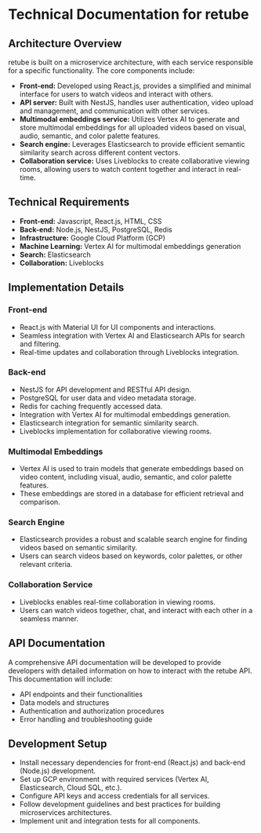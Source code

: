 # Technical Documentation for retube

## Architecture Overview

retube is built on a microservice architecture, with each service responsible for a specific functionality. The core components include:

* **Front-end:** Developed using React.js, provides a simplified and minimal interface for users to watch videos and interact with others.
* **API server:** Built with NestJS, handles user authentication, video upload and management, and communication with other services.
* **Multimodal embeddings service:** Utilizes Vertex AI to generate and store multimodal embeddings for all uploaded videos based on visual, audio, semantic, and color palette features.
* **Search engine:** Leverages Elasticsearch to provide efficient semantic similarity search across different content vectors.
* **Collaboration service:** Uses Liveblocks to create collaborative viewing rooms, allowing users to watch content together and interact in real-time.

## Technical Requirements

* **Front-end:** Javascript, React.js, HTML, CSS
* **Back-end:** Node.js, NestJS, PostgreSQL, Redis
* **Infrastructure:** Google Cloud Platform (GCP)
* **Machine Learning:** Vertex AI for multimodal embeddings generation
* **Search:** Elasticsearch
* **Collaboration:** Liveblocks

## Implementation Details

### Front-end

* React.js with Material UI for UI components and interactions.
* Seamless integration with Vertex AI and Elasticsearch APIs for search and filtering.
* Real-time updates and collaboration through Liveblocks integration.

### Back-end

* NestJS for API development and RESTful API design.
* PostgreSQL for user data and video metadata storage.
* Redis for caching frequently accessed data.
* Integration with Vertex AI for multimodal embeddings generation.
* Elasticsearch integration for semantic similarity search.
* Liveblocks implementation for collaborative viewing rooms.

### Multimodal Embeddings

* Vertex AI is used to train models that generate embeddings based on video content, including visual, audio, semantic, and color palette features.
* These embeddings are stored in a database for efficient retrieval and comparison.

### Search Engine

* Elasticsearch provides a robust and scalable search engine for finding videos based on semantic similarity.
* Users can search videos based on keywords, color palettes, or other relevant criteria.

### Collaboration Service

* Liveblocks enables real-time collaboration in viewing rooms.
* Users can watch videos together, chat, and interact with each other in a seamless manner.

## API Documentation

A comprehensive API documentation will be developed to provide developers with detailed information on how to interact with the retube API. This documentation will include:

* API endpoints and their functionalities
* Data models and structures
* Authentication and authorization procedures
* Error handling and troubleshooting guide

## Development Setup

*  Install necessary dependencies for front-end (React.js) and back-end (Node.js) development.
*  Set up GCP environment with required services (Vertex AI, Elasticsearch, Cloud SQL, etc.).
*  Configure API keys and access credentials for all services.
*  Follow development guidelines and best practices for building microservices architectures.
*  Implement unit and integration tests for all components.

